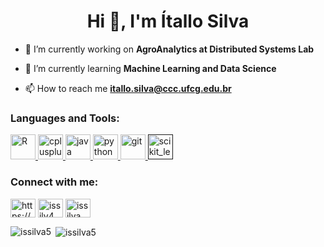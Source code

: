 <h1 align="center">Hi 👋, I'm Ítallo Silva</h1>

- 🔭 I’m currently working on **AgroAnalytics at Distributed Systems Lab**

- 🌱 I’m currently learning **Machine Learning and Data Science**

- 📫 How to reach me **itallo.silva@ccc.ufcg.edu.br**

<h3 align="left">Languages and Tools:</h3>
<p align="left"> <a href="https://www.r-project.org" target="_blank"> <img src="https://www.r-project.org/Rlogo.png" alt="R" width="40" height="40"/> </a> <a href="https://www.w3schools.com/cpp/" target="_blank"> <img src="https://devicons.github.io/devicon/devicon.git/icons/cplusplus/cplusplus-original.svg" alt="cplusplus" width="40" height="40"/> </a> <a href="https://www.java.com" target="_blank"> <img src="https://devicons.github.io/devicon/devicon.git/icons/java/java-original-wordmark.svg" alt="java" width="40" height="40"/> </a> <a href="https://www.python.org" target="_blank"> <img src="https://devicons.github.io/devicon/devicon.git/icons/python/python-original.svg" alt="python" width="40" height="40"/> </a> <a href="https://git-scm.com/" target="_blank"> <img src="https://www.vectorlogo.zone/logos/git-scm/git-scm-icon.svg" alt="git" width="40" height="40"/> </a> <a href="" target="_blank"> <img src="https://upload.wikimedia.org/wikipedia/commons/0/05/Scikit_learn_logo_small.svg" alt="scikit_learn" width="40" height="40"/> </a> </p>

<p align="left">
<h3 align="left">Connect with me:</h3>
<a href="https://linkedin.com/in/ítallo-silva-b869b01a6/" target="blank"><img align="center" src="https://cdn.jsdelivr.net/npm/simple-icons@3.0.1/icons/linkedin.svg" alt="https://www.linkedin.com/in/ítallo-silva-b869b01a6/" height="30" width="40" /></a>
<a href="https://instagram.com/issilv4" target="blank"><img align="center" src="https://cdn.jsdelivr.net/npm/simple-icons@3.0.1/icons/instagram.svg" alt="issilv4" height="30" width="40" /></a>
<a href="https://codeforces.com/profile/issilva" target="blank"><img align="center" src="https://cdn.jsdelivr.net/npm/simple-icons@3.0.1/icons/codeforces.svg" alt="issilva" height="30" width="40" /></a>
</p>

<p><img align="left" src="https://github-readme-stats.vercel.app/api/top-langs/?username=issilva5&layout=compact" alt="issilva5" /></p>

<p>&nbsp;<img align="center" src="https://github-readme-stats.vercel.app/api?username=issilva5&show_icons=true" alt="issilva5" /></p>

